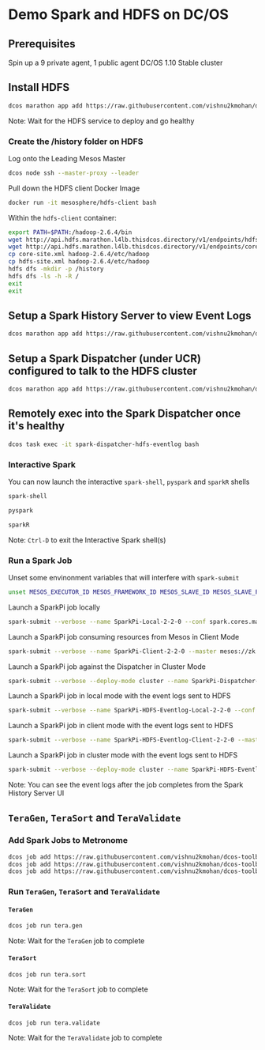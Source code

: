 # Demo Spark and HDFS on DC/OS

## Prerequisites

Spin up a 9 private agent, 1 public agent DC/OS 1.10 Stable cluster

## Install HDFS

```bash
dcos marathon app add https://raw.githubusercontent.com/vishnu2kmohan/dcos-toolbox/master/hdfs/hdfs.json
```

Note: Wait for the HDFS service to deploy and go healthy

### Create the /history folder on HDFS

Log onto the Leading Mesos Master

```bash
dcos node ssh --master-proxy --leader
```

Pull down the HDFS client Docker Image

```bash
docker run -it mesosphere/hdfs-client bash
```

Within the `hdfs-client` container:

```bash
export PATH=$PATH:/hadoop-2.6.4/bin
wget http://api.hdfs.marathon.l4lb.thisdcos.directory/v1/endpoints/hdfs-site.xml
wget http://api.hdfs.marathon.l4lb.thisdcos.directory/v1/endpoints/core-site.xml
cp core-site.xml hadoop-2.6.4/etc/hadoop
cp hdfs-site.xml hadoop-2.6.4/etc/hadoop
hdfs dfs -mkdir -p /history
hdfs dfs -ls -h -R /
exit
exit
```

## Setup a Spark History Server to view Event Logs

```bash
dcos marathon app add https://raw.githubusercontent.com/vishnu2kmohan/dcos-toolbox/master/spark/spark-history.json
```

## Setup a Spark Dispatcher (under UCR) configured to talk to the HDFS cluster

```bash
dcos marathon app add https://raw.githubusercontent.com/vishnu2kmohan/dcos-toolbox/master/spark/spark-dispatcher-ucr-hdfs-eventlog.json
```

## Remotely exec into the Spark Dispatcher once it's healthy

```bash
dcos task exec -it spark-dispatcher-hdfs-eventlog bash
```

### Interactive Spark

You can now launch the interactive `spark-shell`, `pyspark` and `sparkR` shells

```bash
spark-shell
```

```bash
pyspark
```

```bash
sparkR
```

Note: `Ctrl-D` to exit the Interactive Spark shell(s)

### Run a Spark Job

Unset some envinonment variables that will interfere with `spark-submit`

```bash
unset MESOS_EXECUTOR_ID MESOS_FRAMEWORK_ID MESOS_SLAVE_ID MESOS_SLAVE_PID MESOS_TASK_ID
```

Launch a SparkPi job locally

```bash
spark-submit --verbose --name SparkPi-Local-2-2-0 --conf spark.cores.max=4 --conf spark.executor.cores=2 --class org.apache.spark.examples.SparkPi /opt/spark/dist/examples/jars/spark-examples_2.11-2.2.0.jar 100
```

Launch a SparkPi job consuming resources from Mesos in Client Mode

```bash
spark-submit --verbose --name SparkPi-Client-2-2-0 --master mesos://zk://zk-1.zk:2181,zk-2.zk:2181,zk-3.zk:2181,zk-4.zk:2181,zk-5.zk:2181/mesos --conf spark.cores.max=4 --conf spark.executor.cores=2 --conf spark.mesos.executor.docker.image=mesosphere/spark:2.1.0-2.2.0-1-hadoop-2.7 --class org.apache.spark.examples.SparkPi /opt/spark/dist/examples/jars/spark-examples_2.11-2.2.0.jar 100
```

Launch a SparkPi job against the Dispatcher in Cluster Mode

```bash
spark-submit --verbose --deploy-mode cluster --name SparkPi-Dispatcher-2-2-0 --master mesos://spark-dispatcher-hdfs-eventlog.marathon.l4lb.thisdcos.directory:7077 --conf spark.cores.max=4 --conf spark.executor.cores=2 --conf spark.mesos.executor.docker.image=mesosphere/spark:2.1.0-2.2.0-1-hadoop-2.7 --conf spark.executor.home=/opt/spark/dist --class org.apache.spark.examples.SparkPi http://downloads.mesosphere.com/spark/assets/spark-examples_2.11-2.0.1.jar 100
```

Launch a SparkPi job in local mode with the event logs sent to HDFS
```bash
spark-submit --verbose --name SparkPi-HDFS-Eventlog-Local-2-2-0 --conf spark.cores.max=4 --conf spark.driver.cores=1 --conf spark.driver.memory=1g --conf spark.executor.cores=2 --conf spark.executor.memory=1g --conf spark.executor.home=/opt/spark/dist --conf spark.eventLog.enabled=true --conf spark.eventLog.dir=hdfs://hdfs/history --class org.apache.spark.examples.SparkPi /opt/spark/dist/examples/jars/spark-examples_2.11-2.2.0.jar 100
```

Launch a SparkPi job in client mode with the event logs sent to HDFS
```bash
spark-submit --verbose --name SparkPi-HDFS-Eventlog-Client-2-2-0 --master mesos://zk://zk-1.zk:2181,zk-2.zk:2181,zk-3.zk:2181,zk-4.zk:2181,zk-5.zk:2181/mesos --conf spark.cores.max=4 --conf spark.driver.cores=1 --conf spark.driver.memory=1g --conf spark.executor.cores=2 --conf spark.executor.memory=1g --conf spark.mesos.executor.docker.image=mesosphere/spark:2.1.0-2.2.0-1-hadoop-2.7 --conf spark.executor.home=/opt/spark/dist --conf spark.eventLog.enabled=true --conf spark.eventLog.dir=hdfs://hdfs/history --conf spark.mesos.uris=http://api.hdfs.marathon.l4lb.thisdcos.directory/v1/endpoints/hdfs-site.xml,http://api.hdfs.marathon.l4lb.thisdcos.directory/v1/endpoints/core-site.xml --class org.apache.spark.examples.SparkPi /opt/spark/dist/examples/jars/spark-examples_2.11-2.2.0.jar 100
```
Launch a SparkPi job in cluster mode with the event logs sent to HDFS

```bash
spark-submit --verbose --deploy-mode cluster --name SparkPi-HDFS-Eventlog-Dispatcher-2-2-0 --master mesos://spark-dispatcher-hdfs-eventlog.marathon.l4lb.thisdcos.directory:7077 --conf spark.cores.max=4 --conf spark.driver.cores=1 --conf spark.driver.memory=1g --conf spark.executor.cores=2 --conf spark.executor.memory=1g --conf spark.mesos.executor.docker.image=mesosphere/spark:2.1.0-2.2.0-1-hadoop-2.7 --conf spark.executor.home=/opt/spark/dist --conf spark.eventLog.enabled=true --conf spark.eventLog.dir=hdfs://hdfs/history --conf spark.mesos.uris=http://api.hdfs.marathon.l4lb.thisdcos.directory/v1/endpoints/hdfs-site.xml,http://api.hdfs.marathon.l4lb.thisdcos.directory/v1/endpoints/core-site.xml --class org.apache.spark.examples.SparkPi http://downloads.mesosphere.com/spark/assets/spark-examples_2.11-2.0.1.jar 100
```

Note: You can see the event logs after the job completes from the Spark History Server UI

## `TeraGen`, `TeraSort` and `TeraValidate` 

### Add Spark Jobs to Metronome

```bash
dcos job add https://raw.githubusercontent.com/vishnu2kmohan/dcos-toolbox/master/metronome/teragen.json
dcos job add https://raw.githubusercontent.com/vishnu2kmohan/dcos-toolbox/master/metronome/terasort.json
dcos job add https://raw.githubusercontent.com/vishnu2kmohan/dcos-toolbox/master/metronome/teravalidate.json
```

### Run `TeraGen`, `TeraSort` and `TeraValidate`

#### `TeraGen`

```bash
dcos job run tera.gen
```

Note: Wait for the `TeraGen` job to complete

#### `TeraSort`

```bash
dcos job run tera.sort
```

Note: Wait for the `TeraSort` job to complete

#### `TeraValidate`

```bash
dcos job run tera.validate
```

Note: Wait for the `TeraValidate` job to complete
